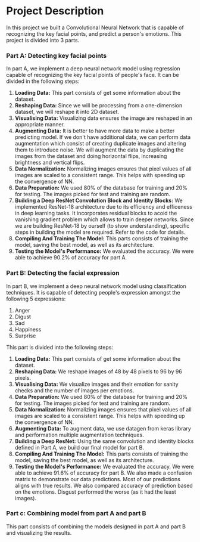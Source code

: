 # Project Description

In this project we built a Convolutional Neural Network that is capable of recognizing the key facial points, and predict a person's emotions. This project is divided into 3 parts.

### Part A: Detecting key facial points

In part A, we implement a deep neural network model using regression capable of recognizing the key facial points of people's face. It can be divided in the following steps:

  1. **Loading Data:** This part consists of get some information about the dataset.
  2. **Reshaping Data:** Since we will be processing from a one-dimension dataset, we will reshape it into 2D dataset.
  3. **Visualising Data:** Visualizing data ensures the image are reshaped in an appropriate manner.
  4. **Augmenting Data:** It is better to have more data to make a better predicting model. If we don't have additional data, we can perform data augmentation which consist of creating duplicate images and altering them to introduce noise. We will augment the data by duplicating the images from the dataset and doing horizontal flips, increasing brightness and vertical flips.
  5. **Data Normalization:** Normalizing images ensures that pixel values of all images are scaled to a consistent range. This helps with speeding up the convergence of NN.
  6. **Data Preparation:** We used 80% of the database for training and 20% for testing. The images picked for test and training are random.
  7. **Building a Deep ResNet Convolution Block and Identity Blocks:** We implemented ResNet-18 architecture due to its efficiency and efficeness in deep learning tasks. It incorporates residual blocks to acoid the vanishing gradient problem which allows to train deeper networks. Since we are building ResNet-18 by ourself (to show understanding), specific steps in building the model are required. Refer to the code for details.
  8. **Compiling And Training The Model:** This parts consists of training the model, saving the best model, as well as its architecture.
  9. **Testing the Model's Performance:** We evaluated the accuracy. We were able to achieve 90.2% of accuracy for part A.

### Part B: Detecting the facial expression

In part B, we implement a deep neural network model using classification techniques. It is capable of detecting people's expression amongst the following 5 expressions:
  1. Anger
  2. Digust
  3. Sad
  4. Happiness
  5. Surprise

This part is divided into the following steps:

  1. **Loading Data:** This part consists of get some information about the dataset.
  2. **Reshaping Data:** We reshape images of 48 by 48 pixels to 96 by 96 pixels.
  3. **Visualising Data:** We visualize images and their emotion for sanity checks and the number of images per emotions. 
  4. **Data Preparation:** We used 80% of the database for training and 20% for testing. The images picked for test and training are random.
  5. **Data Normalization:** Normalizing images ensures that pixel values of all images are scaled to a consistent range. This helps with speeding up the convergence of NN.
  6. **Augmenting Data:** To augment data, we use datagen from keras library and performation multiple augmentation techniques.
  7. **Building a Deep ResNet:** Using the same convolution and identity blocks defined in Part A, we build our final model for part B.
  8. **Compiling And Training The Model:** This parts consists of training the model, saving the best model, as well as its architecture.
  9. **Testing the Model's Performance:** We evaluated the accuracy. We were able to achieve 91.6% of accuracy for part B. We also made a confusion matrix to demonstrate our data predictions. Most of our predictions aligns with true results. We also compared accuracy of prediction based on the emotions. Disgust performed the worse (as it had the least images).


### Part c: Combining model from part A and part B

This part consists of combining the models designed in part A and part B and visualizing the results.

